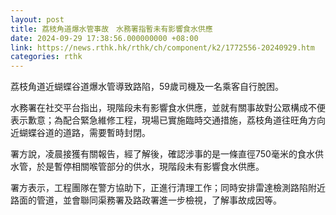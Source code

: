 ```yaml
---
layout: post
title: 荔枝角道爆水管事故　水務署指暫未有影響食水供應
date: 2024-09-29 17:38:56.000000000 +08:00
link: https://news.rthk.hk/rthk/ch/component/k2/1772556-20240929.htm
categories: rthk
---
```


荔枝角道近蝴蝶谷道爆水管導致路陷，59歲司機及一名乘客自行脫困。

水務署在社交平台指出，現階段未有影響食水供應，並就有關事故對公眾構成不便表示歉意；為配合緊急維修工程，現場已實施臨時交通措施，荔枝角道往旺角方向近蝴蝶谷道的道路，需要暫時封閉。

署方說，凌晨接獲有關報告，經了解後，確認涉事的是一條直徑750毫米的食水供水管，於是暫停相關喉管部分的供水，現階段未有影響食水供應。

署方表示，工程團隊在警方協助下，正進行清理工作；同時安排雷達檢測路陷附近路面的管道，並會聯同渠務署及路政署進一步檢視，了解事故成因等。
